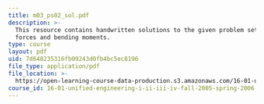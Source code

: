 ```yaml
---
title: m03_ps02_sol.pdf
description: >-
  This resource contains handwritten solutions to the given problem set on shear
  forces and bending moments.
type: course
layout: pdf
uid: 7d648235316fb09243d0fb4bc5ec8196
file_type: application/pdf
file_location: >-
  https://open-learning-course-data-production.s3.amazonaws.com/16-01-unified-engineering-i-ii-iii-iv-fall-2005-spring-2006/7d648235316fb09243d0fb4bc5ec8196_m03_ps02_sol.pdf
course_id: 16-01-unified-engineering-i-ii-iii-iv-fall-2005-spring-2006
---
```

